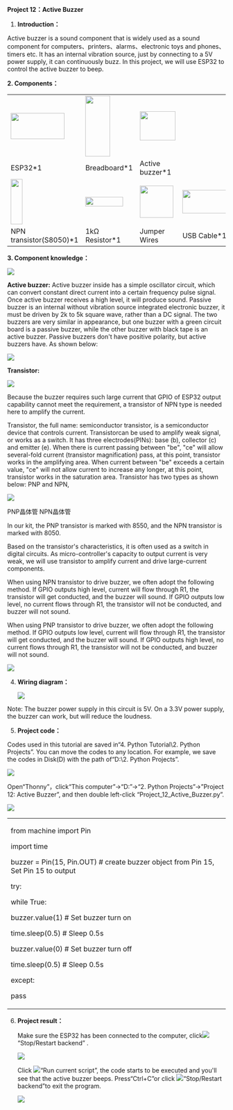 **Project 12：Active Buzzer**

1.  **Introduction：**

Active buzzer is a sound component that is widely used as a sound
component for computers、printers、alarms、electronic toys and
phones、timers etc. It has an internal vibration source, just by
connecting to a 5V power supply, it can continuously buzz. In this
project, we will use ESP32 to control the active buzzer to beep.

**2. Components：**

<table>
<tbody>
<tr class="odd">
<td><img src="https://raw.githubusercontent.com/keyestudio/KS5012-Keyestudio-ESP32-Learning-Kit-Basic-Edition-Python/master/media/b8f46441af8a96464075d155e6ff7610.jpeg" style="width:1.29375in;height:0.63125in" /></td>
<td><img src="https://raw.githubusercontent.com/keyestudio/KS5012-Keyestudio-ESP32-Learning-Kit-Basic-Edition-Python/master/media/e380dd26e4825be9a768973802a55fe6.png" style="width:0.59306in;height:1.45486in" /></td>
<td><img src="https://raw.githubusercontent.com/keyestudio/KS5012-Keyestudio-ESP32-Learning-Kit-Basic-Edition-Python/master/media/4b4f653a76a82a3b413855493cc58fba.png" style="width:0.86111in;height:0.70069in" /></td>
<td></td>
</tr>
<tr class="even">
<td>ESP32*1</td>
<td>Breadboard*1</td>
<td>Active buzzer*1</td>
<td></td>
</tr>
<tr class="odd">
<td><img src="https://raw.githubusercontent.com/keyestudio/KS5012-Keyestudio-ESP32-Learning-Kit-Basic-Edition-Python/master/media/9197d4aff9356c585b7ef68e33a6881d.png" style="width:0.27986in;height:1.08819in" /></td>
<td><img src="https://raw.githubusercontent.com/keyestudio/KS5012-Keyestudio-ESP32-Learning-Kit-Basic-Edition-Python/master/media/098a2730d0b0a2a4b2079e0fc87fd38b.png" style="width:0.90833in;height:0.23681in" /></td>
<td><img src="https://raw.githubusercontent.com/keyestudio/KS5012-Keyestudio-ESP32-Learning-Kit-Basic-Edition-Python/master/media/c801a7baee258ff7f5f28ac6e9a7097b.png" style="width:0.80833in;height:0.77778in" /></td>
<td><img src="https://raw.githubusercontent.com/keyestudio/KS5012-Keyestudio-ESP32-Learning-Kit-Basic-Edition-Python/master/media/7dcbd02995be3c142b2f97df7f7c03ce.png" style="width:1.05903in;height:0.56667in" /></td>
</tr>
<tr class="even">
<td>NPN transistor(S8050)*1</td>
<td>1kΩ Resistor*1</td>
<td>Jumper Wires</td>
<td>USB Cable*1</td>
</tr>
</tbody>
</table>

**3. Component knowledge：**

![](/media/11ec5ddc982db9928341e858aab94652.png)

**Active buzzer:** Active buzzer inside has a simple oscillator circuit,
which can convert constant direct current into a certain frequency pulse
signal. Once active buzzer receives a high level, it will produce sound.
Passive buzzer is an internal without vibration source integrated
electronic buzzer, it must be driven by 2k to 5k square wave, rather
than a DC signal. The two buzzers are very similar in appearance, but
one buzzer with a green circuit board is a passive buzzer, while the
other buzzer with black tape is an active buzzer. Passive buzzers don't
have positive polarity, but active buzzers have. As shown below:

![](/media/0f9825969867ac2d65bb1a19ed0ad2ab.png)

**Transistor:**

![](/media/9197d4aff9356c585b7ef68e33a6881d.png)

Because the buzzer requires such large current that GPIO of ESP32 output
capability cannot meet the requirement, a transistor of NPN type is
needed here to amplify the current.

Transistor, the full name: semiconductor transistor, is a semiconductor
device that controls current. Transistorcan be used to amplify weak
signal, or works as a switch. It has three electrodes(PINs): base (b),
collector (c) and emitter (e). When there is current passing between
"be", "ce" will allow several-fold current (transistor magnification)
pass, at this point, transistor works in the amplifying area. When
current between "be" exceeds a certain value, "ce" will not allow
current to increase any longer, at this point, transistor works in the
saturation area. Transistor has two types as shown below: PNP and NPN,

![](/media/02dad9f2fcac0d7bfe4cc135d2301aa6.png)

PNP晶体管 NPN晶体管

In our kit, the PNP transistor is marked with 8550, and the NPN
transistor is marked with 8050.

Based on the transistor's characteristics, it is often used as a switch
in digital circuits. As micro-controller's capacity to output current is
very weak, we will use transistor to amplify current and drive
large-current components.

When using NPN transistor to drive buzzer, we often adopt the following
method. If GPIO outputs high level, current will flow through R1, the
transistor will get conducted, and the buzzer will sound. If GPIO
outputs low level, no current flows through R1, the transistor will not
be conducted, and buzzer will not sound.

When using PNP transistor to drive buzzer, we often adopt the following
method. If GPIO outputs low level, current will flow through R1, the
transistor will get conducted, and the buzzer will sound. If GPIO
outputs high level, no current flows through R1, the transistor will not
be conducted, and buzzer will not sound.

![](/media/2a9755ec14ab58c67d7d8341601d8dbc.png)

4.  **Wiring diagram：**
    
    ![](/media/5c215684c8945622441478edb6f16e30.png)

Note: The buzzer power supply in this circuit is 5V. On a 3.3V power
supply, the buzzer can work, but will reduce the loudness.

5.  **Project code：**

Codes used in this tutorial are saved in“4. Python Tutorial\\2. Python
Projects”. You can move the codes to any location. For example, we save
the codes in Disk(D) with the path of“D:\\2. Python Projects”.

![](/media/906b7d4391131929a6b0726f7f5bab30.png)

Open“Thonny”，click“This computer”→“D:”→“2. Python Projects”→”Project 12:
Active Buzzer”, and then double left-click
“Project\_12\_Active\_Buzzer.py”.

![](/media/7e428db2af79108da6c6375abe2227eb.png)

<table>
<tbody>
<tr class="odd">
<td><p>from machine import Pin</p>
<p>import time</p>
<p>buzzer = Pin(15, Pin.OUT) # create buzzer object from Pin 15, Set Pin 15 to output</p>
<p>try:</p>
<p>while True:</p>
<p>buzzer.value(1) # Set buzzer turn on</p>
<p>time.sleep(0.5) # Sleep 0.5s</p>
<p>buzzer.value(0) # Set buzzer turn off</p>
<p>time.sleep(0.5) # Sleep 0.5s</p>
<p>except:</p>
<p>pass</p></td>
</tr>
</tbody>
</table>

6.  **Project result：**
    
    Make sure the ESP32 has been connected to the computer,
    click![](/media/27451c8a9c13e29d02bc0f5831cfaf1f.png)“Stop/Restart backend” .
    
    ![](/media/74f70c214ee1ce51ffc05b9ba1ccc50a.png)
    
    Click ![](/media/da852227207616ccd9aff28f19e02690.png)“Run current script”, the code starts
    to be executed and you'll see that the active buzzer beeps.
    Press“Ctrl+C”or click ![](/media/27451c8a9c13e29d02bc0f5831cfaf1f.png)“Stop/Restart
    backend”to exit the program.
    
    ![](/media/e603eb0f4295e5f34790e42454799fb9.png)
